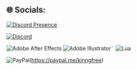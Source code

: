 
## 🌐 Socials:
[![Discord Presence](https://lanyard.cnrad.dev/api/432501933811433483?theme=dark)](https://discord.com/users/432501933811433483)

[![Discord](https://img.shields.io/badge/Discord-%237289DA.svg?logo=discord&logoColor=white)](https://discord.gg/KTnSKwQ4z5) 

![Adobe After Effects](https://img.shields.io/badge/Adobe%20After%20Effects-9999FF.svg?style=for-the-badge&logo=Adobe%20After%20Effects&logoColor=white)
![Adobe Illustrator](https://img.shields.io/badge/adobe%20illustrator-%23FF9A00.svg?style=for-the-badge&logo=adobe%20illustrator&logoColor=white)¨
![Lua](https://img.shields.io/badge/lua-%232C2D72.svg?style=for-the-badge&logo=lua&logoColor=white)

![PayPal](https://img.shields.io/badge/PayPal-00457C?style=for-the-badge&logo=paypal&logoColor=white)(https://paypal.me/kinngfree)
